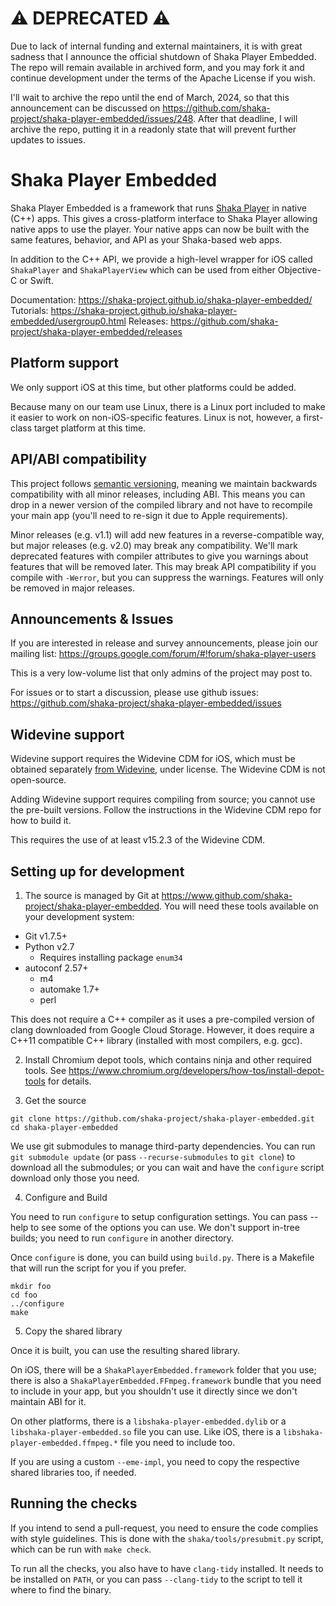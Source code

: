 # :warning: DEPRECATED :warning:
Due to lack of internal funding and external maintainers, it is with great sadness that I announce the official shutdown of Shaka Player Embedded. The repo will remain available in archived form, and you may fork it and continue development under the terms of the Apache License if you wish.

I'll wait to archive the repo until the end of March, 2024, so that this announcement can be discussed on https://github.com/shaka-project/shaka-player-embedded/issues/248.  After that deadline, I will archive the repo, putting it in a readonly state that will prevent further updates to issues.


# Shaka Player Embedded

Shaka Player Embedded is a framework that runs [Shaka Player][] in native (C++)
apps.  This gives a cross-platform interface to Shaka Player allowing native
apps to use the player.  Your native apps can now be built with the same
features, behavior, and API as your Shaka-based web apps.

In addition to the C++ API, we provide a high-level wrapper for iOS called
`ShakaPlayer` and `ShakaPlayerView` which can be used from either Objective-C or
Swift.

Documentation: <https://shaka-project.github.io/shaka-player-embedded/>
Tutorials: <https://shaka-project.github.io/shaka-player-embedded/usergroup0.html>
Releases: <https://github.com/shaka-project/shaka-player-embedded/releases>

[Shaka Player]: https://www.github.com/shaka-project/shaka-player


## Platform support

We only support iOS at this time, but other platforms could be added.

Because many on our team use Linux, there is a Linux port included to make it
easier to work on non-iOS-specific features.  Linux is not, however, a
first-class target platform at this time.


## API/ABI compatibility

This project follows [semantic versioning][], meaning we maintain backwards
compatibility with all minor releases, including ABI.  This means you can drop
in a newer version of the compiled library and not have to recompile your main
app (you'll need to re-sign it due to Apple requirements).

Minor releases (e.g. v1.1) will add new features in a reverse-compatible way,
but major releases (e.g. v2.0) may break any compatibility.  We'll mark
deprecated features with compiler attributes to give you warnings about features
that will be removed later.  This may break API compatibility if you compile
with `-Werror`, but you can suppress the warnings.  Features will only be
removed in major releases.

[semantic versioning]: https://semver.org/


## Announcements & Issues

If you are interested in release and survey announcements, please join our
mailing list: https://groups.google.com/forum/#!forum/shaka-player-users

This is a very low-volume list that only admins of the project may post to.

For issues or to start a discussion, please use github issues:
https://github.com/shaka-project/shaka-player-embedded/issues


## Widevine support

Widevine support requires the Widevine CDM for iOS, which must be obtained
separately [from Widevine](http://www.widevine.com/contact), under license.
The Widevine CDM is not open-source.

Adding Widevine support requires compiling from source; you cannot use the
pre-built versions.  Follow the instructions in the Widevine CDM repo for how
to build it.

This requires the use of at least v15.2.3 of the Widevine CDM.


## Setting up for development

1. The source is managed by Git at
<https://www.github.com/shaka-project/shaka-player-embedded>.  You will need these
tools available on your development system:

* Git v1.7.5+
* Python v2.7
  * Requires installing package `enum34`
* autoconf 2.57+
  * m4
  * automake 1.7+
  * perl

This does not require a C++ compiler as it uses a pre-compiled version of
clang downloaded from Google Cloud Storage.  However, it does require a C++11
compatible C++ library (installed with most compilers, e.g. gcc).

2. Install Chromium depot tools, which contains ninja and other required tools.
See <https://www.chromium.org/developers/how-tos/install-depot-tools> for
details.

3. Get the source

```shell
git clone https://github.com/shaka-project/shaka-player-embedded.git
cd shaka-player-embedded
```

We use git submodules to manage third-party dependencies.  You can run
`git submodule update` (or pass `--recurse-submodules` to `git clone`) to
download all the submodules; or you can wait and have the `configure` script
download only those you need.

4. Configure and Build

You need to run `configure` to setup configuration settings.  You can pass
--help to see some of the options you can use.  We don't support in-tree builds;
you need to run `configure` in another directory.

Once `configure` is done, you can build using `build.py`.  There is a Makefile
that will run the script for you if you prefer.

```shell
mkdir foo
cd foo
../configure
make
```

5. Copy the shared library

Once it is built, you can use the resulting shared library.

On iOS, there will be a `ShakaPlayerEmbedded.framework` folder that you use;
there is also a `ShakaPlayerEmbedded.FFmpeg.framework` bundle that you need to
include in your app, but you shouldn't use it directly since we don't maintain
ABI for it.

On other platforms, there is a `libshaka-player-embedded.dylib` or a
`libshaka-player-embedded.so` file you can use.  Like iOS, there is a
`libshaka-player-embedded.ffmpeg.*` file you need to include too.

If you are using a custom `--eme-impl`, you need to copy the respective
shared libraries too, if needed.


## Running the checks

If you intend to send a pull-request, you need to ensure the code complies with
style guidelines.  This is done with the `shaka/tools/presubmit.py` script,
which can be run with `make check`.

To run all the checks, you also have to have `clang-tidy` installed.  It needs
to be installed on `PATH`, or you can pass `--clang-tidy` to the script to tell
it where to find the binary.
